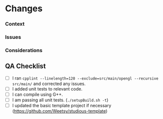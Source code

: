 # Changes

### Context
<!--- Give a brief description of your changes. -->

### Issues
<!--- List any relevant GitHub issues this PR is addressing here. -->

### Considerations
<!--- If any major decisions, breaking changes, or redesigns were made, describe them here. Give a brief summary describing how you came to this conclusion. -->

## QA Checklist

- [ ] I ran `cpplint --linelength=120 --exclude=src/main/opengl --recursive src/main/` and corrected any issues.
- [ ] I added unit tests to relevant code.
- [ ] I can compile using G++.
- [ ] I am passing all unit tests. (`./setupBuild.sh -t`)
- [ ] I updated the basic template project if necessary (https://github.com/Weetsy/studious-template)
